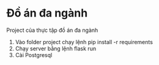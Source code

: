 # Đồ án đa ngành
Project của thực tập đồ án đa ngành
1. Vào folder project chạy lệnh pip install -r requirements
2. Chạy server bằng lệnh flask run
3. Cài Postgresql
